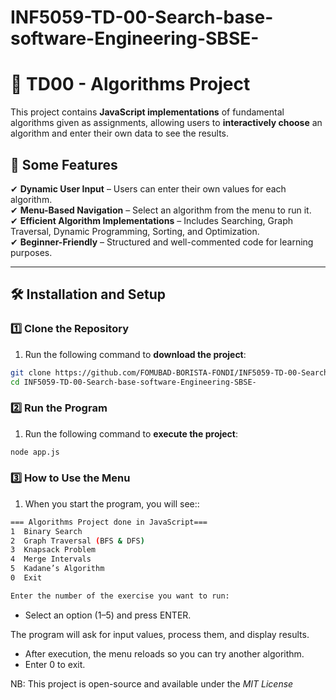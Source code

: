 # INF5059-TD-00-Search-base-software-Engineering-SBSE-

# 🚀 TD00 - Algorithms Project

This project contains **JavaScript implementations** of fundamental algorithms given as assignments, allowing users to **interactively choose** an algorithm and enter their own data to see the results.

## 📌 Some Features

✔ **Dynamic User Input** – Users can enter their own values for each algorithm.  
✔ **Menu-Based Navigation** – Select an algorithm from the menu to run it.  
✔ **Efficient Algorithm Implementations** – Includes Searching, Graph Traversal, Dynamic Programming, Sorting, and Optimization.  
✔ **Beginner-Friendly** – Structured and well-commented code for learning purposes.

---

## 🛠 **Installation and Setup**

### 1️⃣ **Clone the Repository**

1. Run the following command to **download the project**:

```sh
git clone https://github.com/FOMUBAD-BORISTA-FONDI/INF5059-TD-00-Search-base-software-Engineering-SBSE-.git
cd INF5059-TD-00-Search-base-software-Engineering-SBSE-
```

### 2️⃣ Run the Program

1. Run the following command to **execute the project**:

```sh
node app.js
```

### 3️⃣ How to Use the Menu

1. When you start the program, you will see::

```sh
=== Algorithms Project done in JavaScript===
1️  Binary Search
2️  Graph Traversal (BFS & DFS)
3️  Knapsack Problem
4️  Merge Intervals
5️  Kadane’s Algorithm
0️  Exit

Enter the number of the exercise you want to run:

```

- Select an option (1–5) and press ENTER.

The program will ask for input values, process them, and display results.

- After execution, the menu reloads so you can try another algorithm.
- Enter 0 to exit.

NB: This project is open-source and available under the _MIT License_
